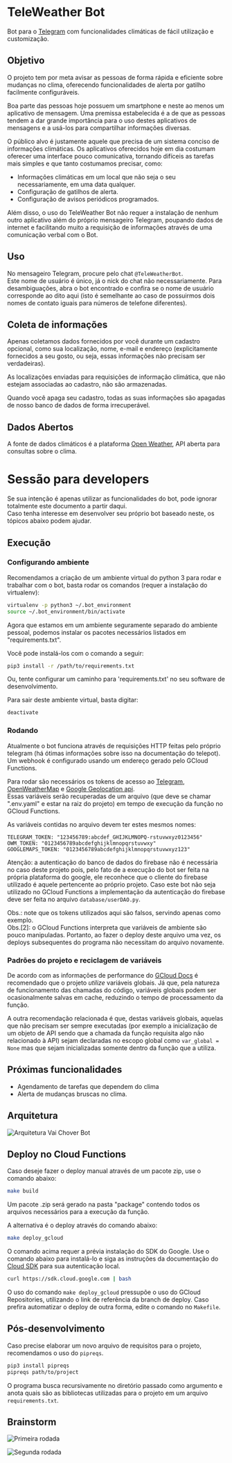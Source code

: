 # TeleWeather Bot

Bot para o [Telegram](https://telegram.org/) com funcionalidades climáticas de fácil utilização e customização.

## Objetivo

O projeto tem por meta avisar as pessoas de forma rápida e eficiente sobre mudanças no clima,
 oferecendo funcionalidades de alerta por gatilho facilmente configuráveis.  

Boa parte das pessoas hoje possuem um smartphone e neste ao menos um aplicativo 
de mensagem. Uma premissa estabelecida é a de que as pessoas tendem a dar grande 
importância para o uso destes aplicativos de mensagens e a usá-los para 
compartilhar informações diversas.

O público alvo é justamente aquele que precisa de um sistema conciso de informações climáticas.
Os aplicativos oferecidos hoje em dia costumam oferecer uma interface pouco comunicativa, tornando 
difíceis as tarefas mais simples e que tanto costumamos precisar, como:  
- Informações climáticas em um local que não seja o seu necessariamente, em uma data qualquer.
- Configuração de gatilhos de alerta.
- Configuração de avisos periódicos programados.  

Além disso, o uso do TeleWeather Bot não requer a instalação de nenhum outro aplicativo além do 
próprio mensageiro Telegram, poupando dados de internet
e facilitando muito a requisição de informações através de uma comunicação verbal com o Bot. 

## Uso

No mensageiro Telegram, procure pelo chat `@TeleWeatherBot`.  
Este nome de usuário é
 único, já o nick do chat não necessariamente. Para desambiguações, abra o bot 
 encontrado e confira se o nome de usuário corresponde ao dito aqui (isto é semelhante
 ao caso de possuirmos dois nomes de contato iguais para números de telefone diferentes).

## Coleta de informações

Apenas coletamos dados fornecidos por você durante um cadastro opcional, como sua localização, nome, e-mail e endereço 
(explicitamente fornecidos a seu gosto, ou seja, essas informações não precisam ser verdadeiras).

As localizações enviadas para requisições de informação climática, que não estejam associadas ao cadastro, não são armazenadas.

Quando você apaga seu cadastro, todas as suas informações são apagadas de nosso banco de dados de forma irrecuperável.



## Dados Abertos

A fonte de dados climáticos é a plataforma [Open Weather](https://openweathermap.org/), API aberta para consultas sobre o clima.

# Sessão para developers

Se sua intenção é apenas utilizar as funcionalidades do bot, pode ignorar totalmente 
este documento a partir daqui.  
Caso tenha interesse em desenvolver seu próprio bot baseado neste, os tópicos abaixo 
podem ajudar.

## Execução 

### Configurando ambiente

Recomendamos a criação de um ambiente virtual do python 3 para rodar e trabalhar com o bot, basta rodar os comandos 
(requer a instalação do virtualenv):

```bash
virtualenv -p python3 ~/.bot_environment
source ~/.bot_environment/bin/activate
```

Agora que estamos em um ambiente seguramente separado do ambiente pessoal, podemos instalar os pacotes necessários listados em "requirements.txt".


Você pode instalá-los com o comando a seguir:

```bash
pip3 install -r /path/to/requirements.txt
```

Ou, tente configurar um caminho para 'requirements.txt' no seu software de desenvolvimento.

Para sair deste ambiente virtual, basta digitar:

```bash
deactivate
```

### Rodando

Atualmente o bot funciona através de requisições HTTP feitas pelo próprio telegram (há 
ótimas informações sobre isso na documentação do telepot).  
Um webhook é configurado usando um endereço gerado pelo GCloud Functions.

Para rodar são necessários os tokens de acesso ao [Telegram](https://core.telegram.org/bots), 
[OpenWeatherMap](https://openweathermap.org/api) e [Google Geolocation api](https://developers.google.com/maps/documentation/geolocation/get-api-key).  
Essas variáveis serão recuperadas de um arquivo (que deve se chamar ".env.yaml" e estar na raiz do projeto) 
em tempo de execução da função no GCloud Functions.
  
As variáveis contidas no arquivo devem ter estes mesmos nomes:

```
TELEGRAM_TOKEN: "123456789:abcdef_GHIJKLMNOPQ-rstuvwxyz0123456"
OWM_TOKEN: "0123456789abcdefghijklmnopqrstuvwxy"
GOOGLEMAPS_TOKEN: "0123456789abcdefghijklmnopqrstuvwxyz123"
```

Atenção: a autenticação do banco de dados do firebase não é necessária no caso deste projeto 
pois, pelo fato de a execução do bot ser feita na própria plataforma do google, ele reconhece 
que o cliente do firebase utilizado é aquele pertencente ao próprio projeto. Caso este bot não seja 
utilizado no GCloud Functions a implementação da autenticação do firebase deve ser feita no arquivo `database/userDAO.py`.

Obs.: note que os tokens utilizados aqui são falsos, servindo apenas como exemplo.  
Obs.[2]: o GCloud Functions interpreta que variáveis de ambiente são pouco manipuladas. Portanto,
 ao fazer o deploy deste arquivo uma vez, os deploys subsequentes do programa não necessitam do arquivo 
 novamente.

### Padrões do projeto e reciclagem de variáveis

De acordo com as informações de performance do [GCloud Docs](https://cloud.google.com/functions/docs/bestpractices/tips#functions-graceful-termination-python) 
é recomendado que o projeto _utilize_ variáveis globais. Já que, pela natureza 
de funcionamento das chamadas do código, variáveis globais podem 
ser ocasionalmente salvas em cache, reduzindo o tempo de processamento 
da função.  
  
A outra recomendação relacionada é que, destas variáveis globais, aquelas que 
não precisam ser sempre executadas (por exemplo a inicialização de um objeto de API sendo que 
a chamada da função requisita algo não relacionado à API) sejam declaradas 
no escopo global como `var_global = None` mas que sejam inicializadas somente 
dentro da função que a utiliza.

## Próximas funcionalidades

- Agendamento de tarefas que dependem do clima
- Alerta de mudanças bruscas no clima.

## Arquitetura
![Arquitetura Vai Chover Bot](https://i.imgur.com/EEu3XAh.png)

## Deploy no Cloud Functions

Caso deseje fazer o deploy manual através de um pacote zip, use o comando abaixo:
```bash
make build
```

Um pacote .zip será gerado na pasta "package" contendo todos os arquivos necessários para a execução da função.

A alternativa é o deploy através do comando abaixo:
```bash
make deploy_gcloud
```

O comando acima requer a prévia instalação do SDK do Google. Use o comando abaixo para
 instalá-lo e siga as instruções da documentação do [Cloud SDK](https://cloud.google.com/sdk/) 
 para sua autenticação local.

```bash
curl https://sdk.cloud.google.com | bash
```

O uso do comando `make deploy_gcloud` pressupõe o uso do GCloud Repositories, utilizando o link de referência 
da branch de deploy. Caso prefira automatizar o deploy de outra forma, edite o comando no `Makefile`.

## Pós-desenvolvimento

Caso precise elaborar um novo arquivo de requisitos para o projeto, recomendamos o uso do `pipreqs`.  

```bash
pip3 install pipreqs
pipreqs path/to/project
```

O programa busca recursivamente no diretório passado como argumento e anota quais são as bibliotecas utilizadas para o projeto 
em um arquivo `requirements.txt`.

## Brainstorm

![Primeira rodada](https://i.imgur.com/snds7ff.jpg)

![Segunda rodada](https://i.imgur.com/ZXSTDGb.jpg)
